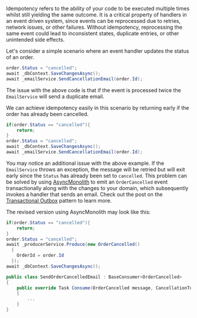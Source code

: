 Idempotency refers to the ability of your code to be executed multiple times whilst still yielding the same outcome. It is a critical property of handlers in an event driven system, since events can be reprocessed due to retries, network issues, or other failures. Without idempotency, reprocessing the same event could lead to inconsistent states, duplicate entries, or other unintended side effects.

Let's consider a simple scenario where an event handler updates the status of an order.

```csharp
order.Status = "cancelled";
await _dbContext.SaveChangesAsync();
await _emailService.SendCancellationEmail(order.Id);
```

The issue with the above code is that if the event is processed twice the `EmailService` will send a duplicate email.

We can achieve idempotency easily in this scenario by returning early if the order has already been cancelled.

```csharp
if(order.Status == "cancelled"){
    return;
}
order.Status = "cancelled";
await _dbContext.SaveChangesAsync();
await _emailService.SendCancellationEmail(order.Id);
```

You may notice an additional issue with the above example. If the `EmailService` throws an exception, the message will be retried but will exit early since the `Status` has already been set to `cancelled`. This problem can be solved by using [AsyncMonolith](https://github.com/Timmoth/AsyncMonolith) to emit an `OrderCancelled` event transactionally along with the changes to your domain, which subsequently invokes a handler that sends an email. Check out the post on the [Transactional Outbox](../transactional-outbox) pattern to learn more.

The revised version using AsyncMonolith may look like this:

```csharp
if(order.Status == "cancelled"){
    return;
}
order.Status = "cancelled";
await _producerService.Produce(new OrderCancelled()
  {
    OrderId = order.Id
  });
await _dbContext.SaveChangesAsync();
```

```csharp
public class SendOrderCancelledEmail : BaseConsumer<OrderCancelled>
{
    public override Task Consume(OrderCancelled message, CancellationToken cancellationToken)
    {
        ...
    }
}
```
